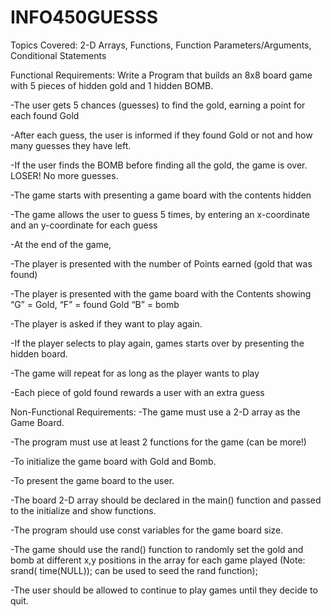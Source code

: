 # INFO450GUESSS
Topics Covered:  2-D Arrays, Functions, Function Parameters/Arguments, Conditional Statements





Functional Requirements:
Write a Program that builds an 8x8 board game with 5 pieces of hidden gold and 1 hidden BOMB.

-The user gets 5 chances (guesses) to find the gold,  earning a point for each found Gold	

-After each guess, the user is informed if they found Gold or not and how many guesses they have left.	

-If the user finds the BOMB before finding all the gold, the game is over. LOSER! No more guesses.	

-The game starts with presenting a game board with the contents hidden	

-The game allows the user to guess 5 times, by entering an x-coordinate and an y-coordinate for each guess

-At the end of the game, 

-The player is presented with the number of Points earned  (gold that was found)

-The player is presented with the game board with the Contents showing  “G” = Gold,  “F” =  found Gold  “B” = bomb

-The player is asked if they want to play again.

-If the player selects to play again, games starts over by presenting the hidden board.

-The game will repeat for as long as the player wants to play

-Each piece of gold found rewards a user with an extra guess




Non-Functional Requirements:
-The game must use a 2-D array as the Game Board.

-The program must use at least 2 functions for the game (can be more!)

-To initialize the game board with Gold and Bomb.

-To present the game board to the user.

-The board 2-D array should be declared in the main() function and passed to the initialize and show functions.

-The program should use const variables for the game board size.

-The game should use the rand() function to randomly set the gold and bomb at different x,y positions in the array for each game played  (Note:  srand( time(NULL));  can be used to seed the rand function);

-The user should be allowed to continue to play games until they decide to quit.
